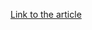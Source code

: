 [Link to the article](https://labs.f-secure.com/assets/BlogFiles/f-secureLABS-tlp-white-lazarus-threat-intel-report2.pdf)
